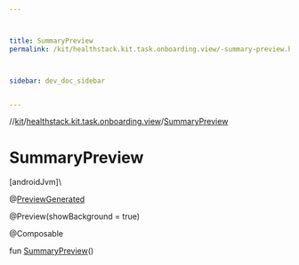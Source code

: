 ```yaml
---



title: SummaryPreview
permalink: /kit/healthstack.kit.task.onboarding.view/-summary-preview.html



sidebar: dev_doc_sidebar


---
```




//[kit](/kit.html)/[healthstack.kit.task.onboarding.view](index.html)/[SummaryPreview](-summary-preview.html)



# SummaryPreview



[androidJvm]\




@[PreviewGenerated](../healthstack.kit.annotation/-preview-generated/index.html)



@Preview(showBackground = true)



@Composable



fun [SummaryPreview](-summary-preview.html)()






